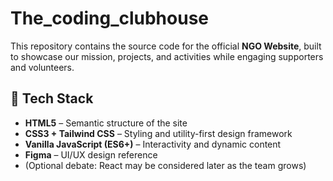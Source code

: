 # The_coding_clubhouse

This repository contains the source code for the official **NGO Website**, built to showcase our mission, projects, and activities while engaging supporters and volunteers.  

## 🚀 Tech Stack
- **HTML5** – Semantic structure of the site  
- **CSS3 + Tailwind CSS** – Styling and utility-first design framework  
- **Vanilla JavaScript (ES6+)** – Interactivity and dynamic content  
- **Figma** – UI/UX design reference  
- (Optional debate: React may be considered later as the team grows)  
